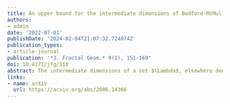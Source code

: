 ```yaml
---
title: An upper bound for the intermediate dimensions of Bedford-McMullen carpets
authors:
- admin
date: '2022-07-01'
publishDate: '2024-02-04T21:07:32.724074Z'
publication_types:
- article-journal
publication: '*J. Fractal Geom.* 9(1), 151-169'
doi: 10.4171/jfg/118
abstract: The intermediate dimensions of a set $\Lambda$, elsewhere denoted by $\dim_{\theta} \Lambda$, interpolate between its Hausdorff and box dimensions using the parameter $\theta\in[0,1]$. For a Bedford–McMullen carpet $\Lambda$ with distinct Hausdorff and box dimensions, we show that $\dim_{\theta} \Lambda$ is strictly less than the box dimension of $\Lambda$ for every $\theta<1$. Moreover, the derivative of the upper bound is strictly positive at $\theta=1$. This answers a question of Fraser; however, determining a precise formula for $\dim_{\theta}\Lambda$ still remains a challenging problem.
links:
- name: arXiv
  url: https://arxiv.org/abs/2006.14366
---
```


